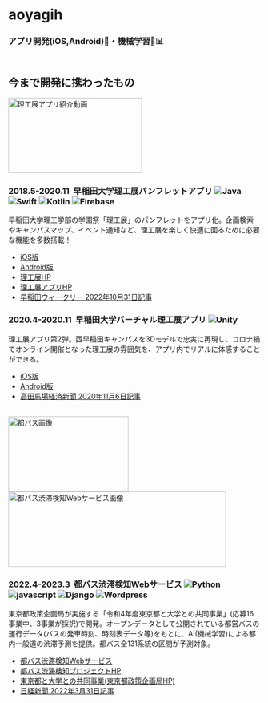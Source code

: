 # aoyagih
### アプリ開発(iOS,Android)📱・機械学習🧠📊<br><br>
## 今まで開発に携わったもの
<a href="https://www.youtube.com/watch?v=9AuW-UtxPsI"><img src="https://img.youtube.com/vi/9AuW-UtxPsI/0.jpg" alt="理工展アプリ紹介動画" width="267" height="150"></a>
### 2018.5-2020.11 &nbsp;早稲田大学理工展パンフレットアプリ&nbsp;<img alt="Java" src="https://img.shields.io/badge/java-red.svg?logo=java" /> <img alt="Swift" src="https://img.shields.io/badge/swift-orange.svg?logo=swift&logoColor=white" /> <img alt="Kotlin" src="https://img.shields.io/badge/kotlin-blue.svg?logo=kotlin&logoColor=white" /> <img alt="Firebase" src="https://img.shields.io/badge/firebase-yellow.svg?logo=firebase&logoColor=white" />
早稲田大学理工学部の学園祭「理工展」のパンフレットをアプリ化。企画検索やキャンパスマップ、イベント通知など、理工展を楽しく快適に回るために必要な機能を多数搭載！  
* [iOS版](https://apps.apple.com/jp/app/%E6%97%A9%E7%A8%B2%E7%94%B0%E5%A4%A7%E5%AD%A6%E7%90%86%E5%B7%A5%E5%B1%95%E3%83%91%E3%83%B3%E3%83%95%E3%83%AC%E3%83%83%E3%83%88%E3%82%A2%E3%83%97%E3%83%AA/id1438321497?ign-itscg=30200&ign-itsct=apps_box_link)
* [Android版](https://play.google.com/store/apps/details?id=com.rikoten.AndroidApp2018new&pcampaignid=pcampaignidMKT-Other-global-all-co-prtnr-py-PartBadge-Mar2515-1)   
* [理工展HP](https://rikoten.com/)
* [理工展アプリHP](https://app-2020.rikoten.com/) 
* [早稲田ウィークリー 2022年10月31日記事](https://www.waseda.jp/inst/weekly/feature/2022/10/31/101573/)  
### 2020.4-2020.11 &nbsp;早稲田大学バーチャル理工展アプリ&nbsp;<img alt="Unity" src="https://img.shields.io/badge/unity-black.svg?logo=unity" />
理工展アプリ第2弾。西早稲田キャンパスを3Dモデルで忠実に再現し、コロナ禍でオンライン開催となった理工展の雰囲気を、アプリ内でリアルに体感することができる。
* [iOS版](https://apps.apple.com/us/app/%E6%97%A9%E7%A8%B2%E7%94%B0%E5%A4%A7%E5%AD%A6%E3%83%90%E3%83%BC%E3%83%81%E3%83%A3%E3%83%AB%E7%90%86%E5%B7%A5%E5%B1%95%E3%82%A2%E3%83%97%E3%83%AA/id1536308614?ign-itscg=30200&ign-itsct=apps_box_link)
* [Android版](https://play.google.com/store/apps/details?id=com.RikotenRenrakukai.VirtualRikoten&pcampaignid=pcampaignidMKT-Other-global-all-co-prtnr-py-PartBadge-Mar2515-1)   
* [高田馬場経済新聞 2020年11月6日記事](https://takadanobaba.keizai.biz/headline/543/)<br><br>  

<a href="https://www.yama.info.waseda.ac.jp/ja/tobus_trafficinfo"><img src="https://www.yama.info.waseda.ac.jp/wp-content/uploads/2022/12/tobus01-1.jpg" alt="都バス画像" width="240" height="150"></a> <a href="https://www.yama.info.waseda.ac.jp/ja/tobus_trafficinfo"><img src="https://www.seisakukikaku.metro.tokyo.lg.jp/basic-plan/2023/03/images/R4waseda_k011.png" alt="都バス渋滞検知Webサービス画像" width="435" height="150"></a> 
### 2022.4-2023.3 &nbsp;都バス渋滞検知Webサービス&nbsp;<img alt="Python" src="https://img.shields.io/badge/python-blue.svg?logo=python&logoColor=white" /> <img alt="javascript" src="https://img.shields.io/badge/javascript-yellow.svg?logo=javascript&logoColor=white" /> <img alt="Django" src="https://img.shields.io/badge/-Django-092E20.svg?logo=django" /> <img alt="Wordpress" src="https://img.shields.io/badge/wordpress-blue.svg?logo=wordpress" /> 
東京都政策企画局が実施する「令和4年度東京都と大学との共同事業」(応募16事業中、3事業が採択)で開発。オープンデータとして公開されている都営バスの運行データ(バスの発車時刻、時刻表データ等)をもとに、AI(機械学習)による都内一般道の渋滞予測を提供。都バス全131系統の区間が予測対象。
* [都バス渋滞検知Webサービス](https://www.yama.info.waseda.ac.jp/ja/tobus_trafficinfo)
* [都バス渋滞検知プロジェクトHP](https://www.yama.info.waseda.ac.jp/ja/tobus)  
* [東京都と大学との共同事業(東京都政策企画局HP)](https://www.seisakukikaku.metro.tokyo.lg.jp/basic-plan/daigaku/kyodo-jigyo.html#item_wasedar04)  
* [日経新聞 2022年3月31日記事](https://www.nikkei.com/article/DGXZQOCC296DU0Z20C22A3000000/)
